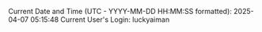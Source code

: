 Current Date and Time (UTC - YYYY-MM-DD HH:MM:SS formatted): 2025-04-07 05:15:48
Current User's Login: luckyaiman
